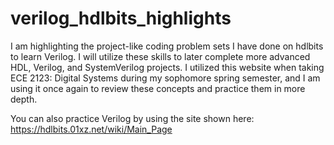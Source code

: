# verilog_hdlbits_highlights
I am highlighting the project-like coding problem sets I have done on hdlbits to learn Verilog. I will utilize these skills to later complete more advanced HDL, Verilog, and SystemVerilog projects. I utilized this website when taking ECE 2123: Digital Systems during my sophomore spring semester, and I am using it once again to review these concepts and practice them in more depth.

You can also practice Verilog by using the site shown here: https://hdlbits.01xz.net/wiki/Main_Page
